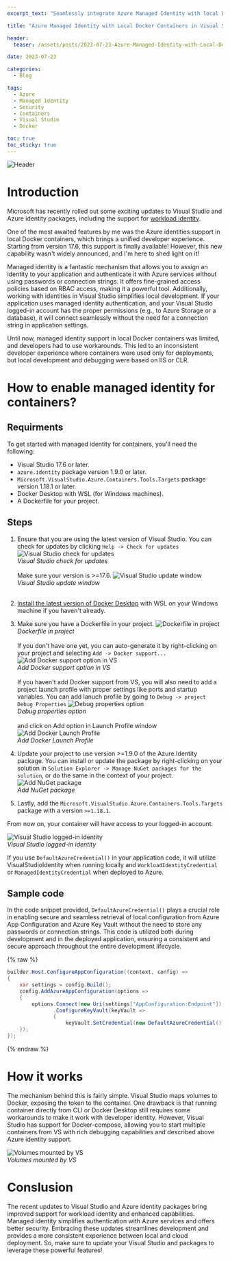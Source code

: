```yaml
---
excerpt_text: "Seamlessly integrate Azure Managed Identity with local Docker in Visual Studio for secure, hassle-free development."

title: "Azure Managed Identity with Local Docker Containers in Visual Studio"

header:
  teaser: /assets/posts/2023-07-23-Azure-Managed-Identity-with-Local-Docker-Containers-in-Visual-Studio/header.png

date: 2023-07-23

categories:
  - Blog

tags:
  - Azure
  - Managed Identity
  - Security
  - Containers
  - Visual Studio
  - Docker

toc: true
toc_sticky: true
---
```


![Header](/assets/posts/2023-07-23-Azure-Managed-Identity-with-Local-Docker-Containers-in-Visual-Studio/header.png)

# Introduction

Microsoft has recently rolled out some exciting updates to Visual Studio and Azure identity packages, including the support for [workload identity](/blog/A-Step-by-Step-Guide-to-installing-Azure-Workload-Identities-on-AKS/).

One of the most awaited features by me was the Azure identities support in local Docker containers, which brings a unified developer experience. Starting from version 17.6, this support is finally available! However, this new capability wasn't widely announced, and I'm here to shed light on it!

Managed identity is a fantastic mechanism that allows you to assign an identity to your application and authenticate it with Azure services without using passwords or connection strings. It offers fine-grained access policies based on RBAC access, making it a powerful tool. Additionally, working with identities in Visual Studio simplifies local development. If your application uses managed identity authentication, and your Visual Studio logged-in account has the proper permissions (e.g., to Azure Storage or a database), it will connect seamlessly without the need for a connection string in application settings.

Until now, managed identity support in local Docker containers was limited, and developers had to use workarounds. This led to an inconsistent developer experience where containers were used only for deployments, but local development and debugging were based on IIS or CLR.

# How to enable managed identity for containers?

## Requirments
To get started with managed identity for containers, you'll need the following:

- Visual Studio 17.6 or later.
- `azure.identity` package version 1.9.0 or later.
- `Microsoft.VisualStudio.Azure.Containers.Tools.Targets` package version 1.18.1 or later.
- Docker Desktop with WSL (for Windows machines).
- A Dockerfile for your project.

## Steps
1. Ensure that you are using the latest version of Visual Studio. You can check for updates by clicking `Help -> Check for updates`<br>
![Visual Studio check for updates](/assets/posts/2023-07-23-Azure-Managed-Identity-with-Local-Docker-Containers-in-Visual-Studio/Visual-Studio-check-for-updates.gif)<br>
*Visual Studio check for updates*<br><br>
Make sure your version is >=17.6.
![Visual Studio update window](/assets/posts/2023-07-23-Azure-Managed-Identity-with-Local-Docker-Containers-in-Visual-Studio/Visual-Studio-update-window.gif)<br>
*Visual Studio update window*<br><br>
2. [Install the latest version of Docker Desktop](https://www.docker.com/) with WSL on your Windows machine if you haven't already.

3. Make sure you have a Dockerfile in your project. 
![Dockerfile in project](/assets/posts/2023-07-23-Azure-Managed-Identity-with-Local-Docker-Containers-in-Visual-Studio/Dockerfile-in-project.gif)<br>
*Dockerfile in project*<br><br>
If you don't have one yet, you can auto-generate it by right-clicking on your project and selecting `Add -> Docker support...`
![Add Docker support option in VS](/assets/posts/2023-07-23-Azure-Managed-Identity-with-Local-Docker-Containers-in-Visual-Studio/Add-Docker-support-option-in-VS.gif)<br>
*Add Docker support option in VS*<br><br>
If you haven't add Docker support from VS, you will also need to add a project launch profile with proper settings like ports and startup variables. You can add lanuch profile by going to `Debug -> project Debug Properties`
![Debug properties option](/assets/posts/2023-07-23-Azure-Managed-Identity-with-Local-Docker-Containers-in-Visual-Studio/Debug-properties-option.gif)<br>
*Debug properties option*<br><br>
and click on Add option in Launch Profile window
![Add Docker Launch Profile](/assets/posts/2023-07-23-Azure-Managed-Identity-with-Local-Docker-Containers-in-Visual-Studio/Add-Docker-Launch-Profile.gif)<br>
*Add Docker Launch Profile*
4. Update your project to use version >=1.9.0 of the Azure.Identity package. You can install or update the package by right-clicking on your solution in `Solution Explorer -> Manage NuGet packages for the solution`, or do the same in the context of your project.
![Add NuGet package](/assets/posts/2023-07-23-Azure-Managed-Identity-with-Local-Docker-Containers-in-Visual-Studio/Add-NuGet-package.gif)<br>
*Add NuGet package*

5. Lastly, add the `Microsoft.VisualStudio.Azure.Containers.Tools.Targets` package with a version `>=1.18.1`.


From now on, your container will have access to your logged-in account. 

![Visual Studio logged-in identity](/assets/posts/2023-07-23-Azure-Managed-Identity-with-Local-Docker-Containers-in-Visual-Studio/Visual-Studio-logged-in-identity.gif)<br>
*Visual Studio logged-in identity*

If you use `DefaultAzureCredential()` in your application code, it will utilize VisualStudioIdentity when running locally and `WorkloadIdentityCredential` or `ManagedIdentityCredential` when deployed to Azure.

## Sample code

In the code snippet provided, `DefaultAzureCredential()` plays a crucial role in enabling secure and seamless retrieval of local configuration from Azure App Configuration and Azure Key Vault without the need to store any passwords or connection strings. This code is utilized both during development and in the deployed application, ensuring a consistent and secure approach throughout the entire development lifecycle. 

{% raw %}
```csharp
builder.Host.ConfigureAppConfiguration((context, config) =>
{
    var settings = config.Build();
    config.AddAzureAppConfiguration(options =>
    {
        options.Connect(new Uri(settings["AppConfiguration:Endpoint"]), new DefaultAzureCredential())
               .ConfigureKeyVault(keyVault =>
               {
                   keyVault.SetCredential(new DefaultAzureCredential());
    });
});
```
{% endraw %}

# How it works

The mechanism behind this is fairly simple. Visual Studio maps volumes to Docker, exposing the token to the container. One drawback is that running container directly from CLI or Docker Desktop still requires some workarounds to make it work with developer identity. However, Visual Studio has support for Docker-compose, allowing you to start multiple containers from VS with rich debugging capabilities and described above Azure identity support.

![Volumes mounted by VS](/assets/posts/2023-07-23-Azure-Managed-Identity-with-Local-Docker-Containers-in-Visual-Studio/Volumes-mounted-by-VS.gif)<br>
*Volumes mounted by VS*

# Conslusion 

The recent updates to Visual Studio and Azure identity packages bring improved support for workload identity and enhanced capabilities. Managed identity simplifies authentication with Azure services and offers better security. Embracing these updates streamlines development and provides a more consistent experience between local and cloud deployment. So, make sure to update your Visual Studio and packages to leverage these powerful features!







